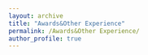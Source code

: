 ```yaml
---
layout: archive
title: "Awards&Other Experience"
permalink: /Awards&Other Experience/
author_profile: true
---
```

